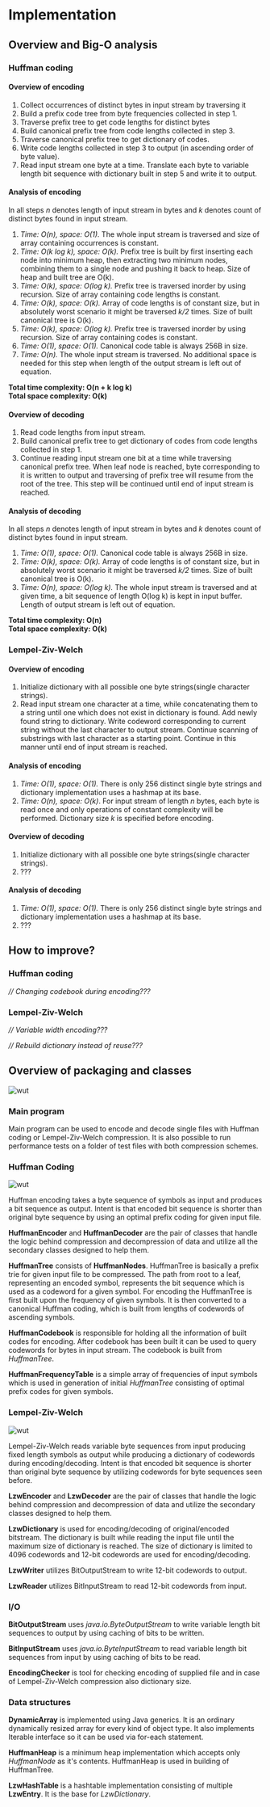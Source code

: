 # Implementation

## Overview and Big-O analysis
### Huffman coding
#### Overview of encoding
1. Collect occurrences of distinct bytes in input stream by traversing it
2. Build a prefix code tree from byte frequencies collected in step 1.
3. Traverse prefix tree to get code lengths for distinct bytes
4. Build canonical prefix tree from code lengths collected in step 3.
5. Traverse canonical prefix tree to get dictionary of codes.
6. Write code lengths collected in step 3 to output (in ascending order of byte value).
7. Read input stream one byte at a time. Translate each byte to variable length bit sequence with dictionary built in step 5 and write it to output.

#### Analysis of encoding
In all steps *n* denotes length of input stream in bytes and *k* denotes count of distinct bytes found in input stream.
1. *Time: O(n), space: O(1).* The whole input stream is traversed and size of array containing occurrences is constant.
2. *Time: O(k log k), space: O(k).* Prefix tree is built by first inserting each node into minimum heap, then extracting two minimum nodes, combining them to a single node and pushing it back to heap. Size of heap and built tree are O(k).
3. *Time: O(k), space: O(log k).* Prefix tree is traversed inorder by using recursion. Size of array containing code lengths is constant.
4. *Time: O(k), space: O(k).* Array of code lengths is of constant size, but in absolutely worst scenario it might be traversed *k/2* times. Size of built canonical tree is O(k).
5. *Time: O(k), space: O(log k).* Prefix tree is traversed inorder by using recursion. Size of array containing codes is constant.
6. *Time: O(1), space: O(1).* Canonical code table is always 256B in size.
7. *Time: O(n).* The whole input stream is traversed. No additional space is needed for this step when length of the output stream is left out of equation.

**Total time complexity: O(n + k log k)**  
**Total space complexity: O(k)**

#### Overview of decoding
1. Read code lengths from input stream.
2. Build canonical prefix tree to get dictionary of codes from code lengths collected in step 1.
3. Continue reading input stream one bit at a time while traversing canonical prefix tree. When leaf node is reached, byte corresponding to it is written to output and traversing of prefix tree will resume from the root of the tree. This step will be continued until end of input stream is reached.

#### Analysis of decoding
In all steps *n* denotes length of input stream in bytes and *k* denotes count of distinct bytes found in input stream.
1. *Time: O(1), space: O(1).* Canonical code table is always 256B in size.
2. *Time: O(k), space: O(k).* Array of code lengths is of constant size, but in absolutely worst scenario it might be traversed *k/2* times. Size of built canonical tree is O(k).
3. *Time: O(n), space: O(log k).* The whole input stream is traversed and at given time, a bit sequence of length O(log k) is kept in input buffer. Length of output stream is left out of equation.

**Total time complexity: O(n)**  
**Total space complexity: O(k)**

### Lempel-Ziv-Welch
#### Overview of encoding
1. Initialize dictionary with all possible one byte strings(single character strings).
2. Read input stream one character at a time, while concatenating them to a string until one which does not exist in dictionary is found. Add newly found string to dictionary. Write codeword corresponding to current string without the last character to output stream. Continue scanning of substrings with last character as a starting point. Continue in this manner until end of input stream is reached.

#### Analysis of encoding
1. *Time: O(1), space: O(1).* There is only 256 distinct single byte strings and dictionary implementation uses a hashmap at its base.
2. *Time: O(n), space: O(k)*. For input stream of length *n* bytes, each byte is read once and only operations of constant complexity will be performed. Dictionary size *k* is specified before encoding.

#### Overview of decoding
1. Initialize dictionary with all possible one byte strings(single character strings).
2. ???

#### Analysis of decoding
1. *Time: O(1), space: O(1).* There is only 256 distinct single byte strings and dictionary implementation uses a hashmap at its base.
2. ???

## How to improve?
### Huffman coding
*// Changing codebook during encoding???*

### Lempel-Ziv-Welch
*// Variable width encoding???*

*// Rebuild dictionary instead of reuse???*

## Overview of packaging and classes
![wut](pics/packagediagram.png)

### Main program
Main program can be used to encode and decode single files with Huffman coding or Lempel-Ziv-Welch compression. It is also possible to run performance tests on a folder of test files with both compression schemes.

### Huffman Coding
![wut](pics/huffmanclasses.png)

Huffman encoding takes a byte sequence of symbols as input and produces a bit sequence as output. Intent is that encoded bit sequence is shorter than original byte sequence by using an optimal prefix coding for given input file.

**HuffmanEncoder** and **HuffmanDecoder** are the pair of classes that handle the logic behind compression and decompression of data and utilize all the secondary classes designed to help them.

**HuffmanTree** consists of **HuffmanNodes**. HuffmanTree is basically a prefix trie for given input file to be compressed. The path from root to a leaf, representing an encoded symbol, represents the bit sequence which is used as a codeword for a given symbol. For encoding the HuffmanTree is first built upon the frequency of given symbols. It is then converted to a canonical Huffman coding, which is built from lengths of codewords of ascending symbols.

**HuffmanCodebook** is responsible for holding all the information of built codes for encoding. After codebook has been built it can be used to query codewords for bytes in input stream. The codebook is built from *HuffmanTree*.

**HuffmanFrequencyTable** is a simple array of frequencies of input symbols which is used in generation of initial *HuffmanTree* consisting of optimal prefix codes for given symbols.

### Lempel-Ziv-Welch
![wut](pics/lzwclasses.png)

Lempel-Ziv-Welch reads variable byte sequences from input producing fixed length symbols as output while producing a dictionary of codewords during encoding/decoding. Intent is that encoded bit sequence is shorter than original byte sequence by utilizing codewords for byte sequences seen before.

**LzwEncoder** and **LzwDecoder** are the pair of classes that handle the logic behind compression and decompression of data and utilize the secondary classes designed to help them.

**LzwDictionary** is used for encoding/decoding of original/encoded bitstream. The dictionary is built while reading the input file until the maximum size of dictionary is reached. The size of dictionary is limited to 4096 codewords and 12-bit codewords are used for encoding/decoding.

**LzwWriter** utilizes BitOutputStream to write 12-bit codewords to output. 

**LzwReader** utilizes BitInputStream to read 12-bit codewords from input.

### I/O
**BitOutputStream** uses *java.io.ByteOutputStream* to write variable length bit sequences to output by using caching of bits to be written.

**BitInputStream** uses *java.io.ByteInputStream* to read variable length bit sequences from input by using caching of bits to be read.

**EncodingChecker** is tool for checking encoding of supplied file and in case of Lempel-Ziv-Welch compression also dictionary size.

### Data structures
**DynamicArray** is implemented using Java generics. It is an ordinary dynamically resized array for every kind of object type. It also implements Iterable<T> interface so it can be used via for-each statement.

**HuffmanHeap** is a minimum heap implementation which accepts only *HuffmanNode* as it's contents. HuffmanHeap is used in building of HuffmanTree.

**LzwHashTable** is a hashtable implementation consisting of multiple **LzwEntry**. It is the base for *LzwDictionary*.
